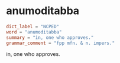 # anumoditabba

``` toml
dict_label = "NCPED"
word = "anumoditabba"
summary = "in, one who approves."
grammar_comment = "fpp mfn. & n. impers."
```

in, one who approves.


